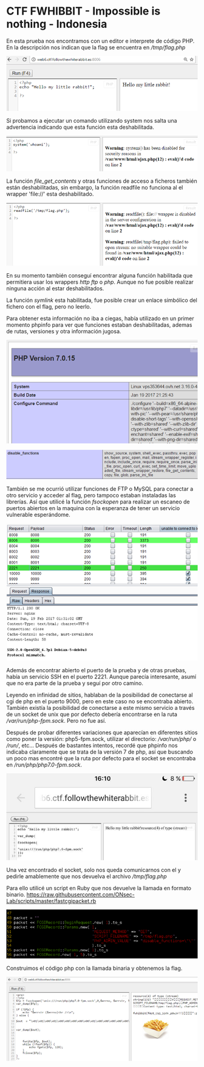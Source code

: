 # CTF FWHIBBIT - Impossible is nothing - Indonesia

En esta prueba nos encontramos con un editor e interprete de código PHP. En la descripción nos indican que la flag se encuentra en */tmp/flag.php*

![](img/1.png)

Si probamos a ejecutar un comando utilizando system nos salta una advertencia indicando que esta función esta deshabilitada.

![](img/2-system-disabled.png)

La función *file_get_contents* y otras funciones de acceso a ficheros también están deshabilitadas, sin embargo, la función readfile no funciona al el wrapper 'file://' esta deshabilitado.

![](img/3-wrapper-disabled.png)

En su momento también conseguí encontrar alguna función habilitada que permitiera usar los wrappers *http* *ftp* o *php*. Aunque no fue posible realizar ninguna acción al estar deshabilitados.

La función *symlink* esta habilitada, fue posible crear un enlace simbólico del fichero con el flag, pero no leerlo.

Para obtener esta información no iba a ciegas, había utilizado en un primer momento phpinfo para ver que funciones estaban deshabilitadas, ademas de rutas, versiones y otra información jugosa.

![](img/4-phpinfo.png)

![](img/disable-functions.png)

También se me ocurrió utilizar funciones de FTP o MySQL para conectar a otro servicio y acceder al flag, pero tampoco estaban instaladas las librerías. Así que utilicé la función *fsockopen* para realizar un escaneo de puertos abiertos en la maquina con la esperanza de tener un servicio vulnerable esperándome.

![](img/portscan.png)

Además de encontrar abierto el puerto de la prueba y de otras pruebas, había un servicio SSH en el puerto 2221. Aunque parecía interesante, asumí que no era parte de la prueba y seguí por otro camino.

Leyendo en infinidad de sitios, hablaban de la posibilidad de conectarse al cgi de php en el puerto 9000, pero en este caso no se encontraba abierto. También existía la posibilidad de conectarse a este mismo servicio a través de un socket de unix que por defecto debería encontrarse en la ruta */var/run/php-fpm.sock*. Pero no fue así.

Después de probar diferentes variaciones que aparecían en diferentes sitios como poner la versión: php5-fpm.sock, utilizar el directorio: */var/run/php/* o */run/*, etc… Después de bastantes intentos, recordé que phpinfo nos indicaba claramente que se trata de la versión 7 de php, así que buscando un poco mas encontré que la ruta por defecto para el socket se encontraba en */run/php/php7.0-fpm.sock*.

![](img/6-socket.jpg)

Una vez encontrado el socket, solo nos queda comunicarnos con el y pedirle amablemente que nos devuelva el archivo */tmp/flag.php*

Para ello utilicé un script en Ruby que nos devuelve la llamada en formato binario. <https://raw.githubusercontent.com/ONsec-Lab/scripts/master/fastcgipacket.rb>

![](img/7-ruby-script.png)

Construimos el código php con la llamada binaria y obtenemos la flag.

![](img/8-flag.png)
